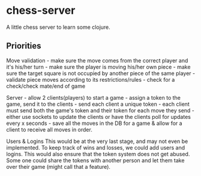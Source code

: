 # chess-server

A little chess server to learn some clojure.

## Priorities

Move validation
    - make sure the move comes from the correct player and it's his/her turn
    - make sure the player is moving his/her own piece
    - make sure the target square is not occupied by another piece of the same player
    - validate piece moves according to its restrictions/rules
    - check for a check/check mate/end of game

Server
    - allow 2 clients(players) to start a game
    - assign a token to the game, send it to the clients
    - send each client a unique token
    - each client must send both the game's token and their token for each move they send
    - either use sockets to update the clients or have the clients poll for updates every x seconds
    - save all the moves in the DB for a game & allow for a client to receive all moves in order.


Users & Logins
This would be at the very last stage, and may not even be implemented. To keep track of wins and losses, we could add users and logins.
This would also ensure that the token system does not get abused. Some one could share the tokens with another person and let them take over their game (might call that a feature).
